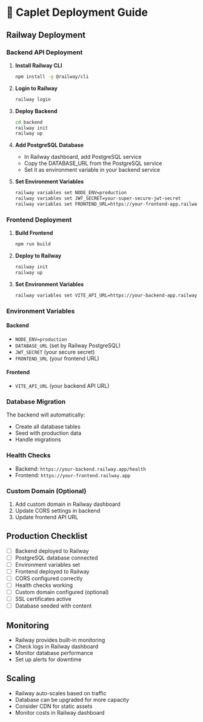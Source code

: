 # 🚀 Caplet Deployment Guide

## Railway Deployment

### Backend API Deployment

1. **Install Railway CLI**
   ```bash
   npm install -g @railway/cli
   ```

2. **Login to Railway**
   ```bash
   railway login
   ```

3. **Deploy Backend**
   ```bash
   cd backend
   railway init
   railway up
   ```

4. **Add PostgreSQL Database**
   - In Railway dashboard, add PostgreSQL service
   - Copy the DATABASE_URL from the PostgreSQL service
   - Set it as environment variable in your backend service

5. **Set Environment Variables**
   ```bash
   railway variables set NODE_ENV=production
   railway variables set JWT_SECRET=your-super-secure-jwt-secret
   railway variables set FRONTEND_URL=https://your-frontend-app.railway.app
   ```

### Frontend Deployment

1. **Build Frontend**
   ```bash
   npm run build
   ```

2. **Deploy to Railway**
   ```bash
   railway init
   railway up
   ```

3. **Set Environment Variables**
   ```bash
   railway variables set VITE_API_URL=https://your-backend-app.railway.app
   ```

### Environment Variables

#### Backend
- `NODE_ENV=production`
- `DATABASE_URL` (set by Railway PostgreSQL)
- `JWT_SECRET` (your secure secret)
- `FRONTEND_URL` (your frontend URL)

#### Frontend
- `VITE_API_URL` (your backend API URL)

### Database Migration

The backend will automatically:
- Create all database tables
- Seed with production data
- Handle migrations

### Health Checks

- Backend: `https://your-backend.railway.app/health`
- Frontend: `https://your-frontend.railway.app`

### Custom Domain (Optional)

1. Add custom domain in Railway dashboard
2. Update CORS settings in backend
3. Update frontend API URL

## Production Checklist

- [ ] Backend deployed to Railway
- [ ] PostgreSQL database connected
- [ ] Environment variables set
- [ ] Frontend deployed to Railway
- [ ] CORS configured correctly
- [ ] Health checks working
- [ ] Custom domain configured (optional)
- [ ] SSL certificates active
- [ ] Database seeded with content

## Monitoring

- Railway provides built-in monitoring
- Check logs in Railway dashboard
- Monitor database performance
- Set up alerts for downtime

## Scaling

- Railway auto-scales based on traffic
- Database can be upgraded for more capacity
- Consider CDN for static assets
- Monitor costs in Railway dashboard
